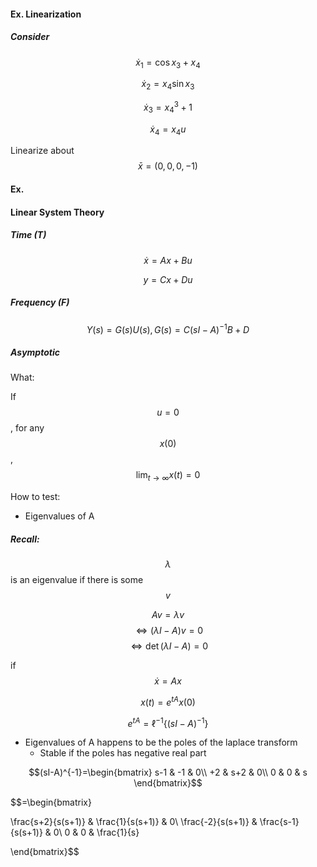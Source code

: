 #### Ex. Linearization

##### Consider

$$\dot x_1=\cos x_3+x_4$$

$$\dot x_2=x_4 \sin x_3$$

$$\dot x_3 = x_4^3 +1 $$

$$\dot x_4 = x_4 u$$

Linearize about $$\bar x=(0, 0, 0, -1)$$


#### Ex.

#### Linear System Theory

##### Time (T)

$$\dot x=Ax+Bu$$

$$y=Cx+Du$$


##### Frequency (F)

$$Y(s)=G(s)U(s), G(s)=C(sI-A)^{-1}B+D$$

##### Asymptotic

What:

If $$u=0$$, for any $$x(0)$$, $$\lim_{t\rightarrow\infty} x(t)=0$$

How to test:

- Eigenvalues of A

##### Recall:

$$\lambda$$ is an eigenvalue if there is some $$v$$

$$Av=\lambda v$$
$$\Leftrightarrow (\lambda I - A)v = 0$$
$$\Leftrightarrow \det (\lambda I-A)=0$$

if $$\dot x = Ax$$

$$x(t)=e^{tA} x(0)$$

$$e^{tA}=\ell^{-1}\{(sI-A)^{-1}\}$$

- Eigenvalues of A happens to be the poles of the laplace transform
    - Stable if the poles has negative real part
    
$$(sI-A)^{-1}=\begin{bmatrix}
s-1 & -1 & 0\\
+2 & s+2 & 0\\
0 & 0 & s
\end{bmatrix}$$

$$=\begin{bmatrix}

\frac{s+2}{s(s+1)} & \frac{1}{s(s+1)} & 0\\
\frac{-2}{s(s+1)} & \frac{s-1}{s(s+1)} & 0\\
0 & 0 & \frac{1}{s}

\end{bmatrix}$$

